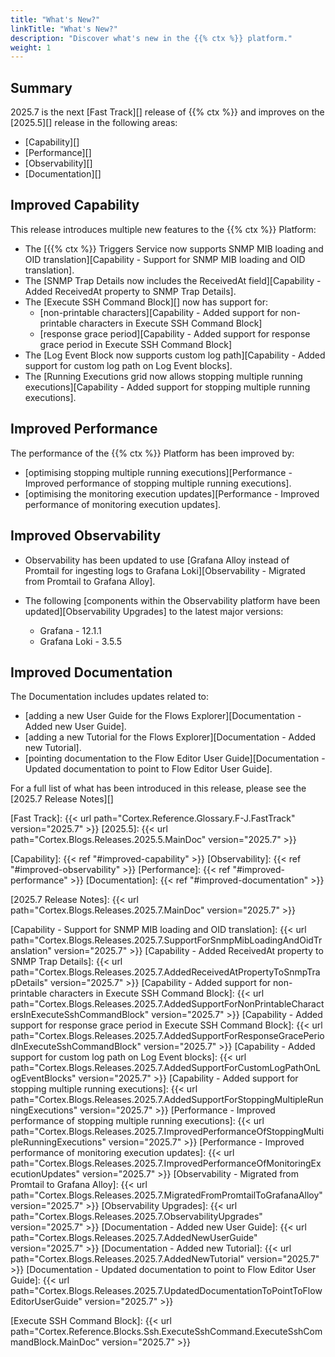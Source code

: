 ```yaml
---
title: "What's New?"
linkTitle: "What's New?"
description: "Discover what's new in the {{% ctx %}} platform."
weight: 1
---
```


## Summary

2025.7 is the next [Fast Track][] release of {{% ctx %}} and improves on the [2025.5][] release in the following areas:

* [Capability][]
* [Performance][]
* [Observability][]
* [Documentation][]

## Improved Capability

This release introduces multiple new features to the {{% ctx %}} Platform:

* The [{{% ctx %}} Triggers Service now supports SNMP MIB loading and OID translation][Capability - Support for SNMP MIB loading and OID translation].
* The [SNMP Trap Details now includes the ReceivedAt field][Capability - Added ReceivedAt property to SNMP Trap Details].
* The [Execute SSH Command Block][] now has support for:
  * [non-printable characters][Capability - Added support for non-printable characters in Execute SSH Command Block]
  * [response grace period][Capability - Added support for response grace period in Execute SSH Command Block]
* The [Log Event Block now supports custom log path][Capability - Added support for custom log path on Log Event blocks].
* The [Running Executions grid now allows stopping multiple running executions][Capability - Added support for stopping multiple running executions].

## Improved Performance

The performance of the {{% ctx %}} Platform has been improved by:

* [optimising stopping multiple running executions][Performance - Improved performance of stopping multiple running executions].
* [optimising the monitoring execution updates][Performance - Improved performance of monitoring execution updates].

## Improved Observability

* Observability has been updated to use [Grafana Alloy instead of Promtail for ingesting logs to Grafana Loki][Observability - Migrated from Promtail to Grafana Alloy].

* The following [components within the Observability platform have been updated][Observability Upgrades] to the latest major versions:
  * Grafana - 12.1.1
  * Grafana Loki - 3.5.5

## Improved Documentation

The Documentation includes updates related to:

* [adding a new User Guide for the Flows Explorer][Documentation - Added new User Guide].
* [adding a new Tutorial for the Flows Explorer][Documentation - Added new Tutorial].
* [pointing documentation to the Flow Editor User Guide][Documentation - Updated documentation to point to Flow Editor User Guide].

For a full list of what has been introduced in this release, please see the [2025.7 Release Notes][]

[Fast Track]: {{< url path="Cortex.Reference.Glossary.F-J.FastTrack" version="2025.7" >}}
[2025.5]: {{< url path="Cortex.Blogs.Releases.2025.5.MainDoc" version="2025.7" >}}

[Capability]: {{< ref "#improved-capability" >}}
[Observability]: {{< ref "#improved-observability" >}}
[Performance]: {{< ref "#improved-performance" >}}
[Documentation]: {{< ref "#improved-documentation" >}}

[2025.7 Release Notes]: {{< url path="Cortex.Blogs.Releases.2025.7.MainDoc" version="2025.7" >}}

[Capability - Support for SNMP MIB loading and OID translation]: {{< url path="Cortex.Blogs.Releases.2025.7.SupportForSnmpMibLoadingAndOidTranslation" version="2025.7" >}}
[Capability - Added ReceivedAt property to SNMP Trap Details]: {{< url path="Cortex.Blogs.Releases.2025.7.AddedReceivedAtPropertyToSnmpTrapDetails" version="2025.7" >}}
[Capability - Added support for non-printable characters in Execute SSH Command Block]: {{< url path="Cortex.Blogs.Releases.2025.7.AddedSupportForNonPrintableCharactersInExecuteSshCommandBlock" version="2025.7" >}}
[Capability - Added support for response grace period in Execute SSH Command Block]: {{< url path="Cortex.Blogs.Releases.2025.7.AddedSupportForResponseGracePeriodInExecuteSshCommandBlock" version="2025.7" >}}
[Capability - Added support for custom log path on Log Event blocks]: {{< url path="Cortex.Blogs.Releases.2025.7.AddedSupportForCustomLogPathOnLogEventBlocks" version="2025.7" >}}
[Capability - Added support for stopping multiple running executions]: {{< url path="Cortex.Blogs.Releases.2025.7.AddedSupportForStoppingMultipleRunningExecutions" version="2025.7" >}}
[Performance - Improved performance of stopping multiple running executions]: {{< url path="Cortex.Blogs.Releases.2025.7.ImprovedPerformanceOfStoppingMultipleRunningExecutions" version="2025.7" >}}
[Performance - Improved performance of monitoring execution updates]: {{< url path="Cortex.Blogs.Releases.2025.7.ImprovedPerformanceOfMonitoringExecutionUpdates" version="2025.7" >}}
[Observability - Migrated from Promtail to Grafana Alloy]: {{< url path="Cortex.Blogs.Releases.2025.7.MigratedFromPromtailToGrafanaAlloy" version="2025.7" >}}
[Observability Upgrades]: {{< url path="Cortex.Blogs.Releases.2025.7.ObservabilityUpgrades" version="2025.7" >}}
[Documentation - Added new User Guide]: {{< url path="Cortex.Blogs.Releases.2025.7.AddedNewUserGuide" version="2025.7" >}}
[Documentation - Added new Tutorial]: {{< url path="Cortex.Blogs.Releases.2025.7.AddedNewTutorial" version="2025.7" >}}
[Documentation - Updated documentation to point to Flow Editor User Guide]: {{< url path="Cortex.Blogs.Releases.2025.7.UpdatedDocumentationToPointToFlowEditorUserGuide" version="2025.7" >}}

[Execute SSH Command Block]: {{< url path="Cortex.Reference.Blocks.Ssh.ExecuteSshCommand.ExecuteSshCommandBlock.MainDoc" version="2025.7" >}}
